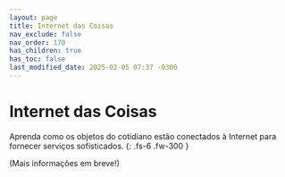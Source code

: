 ```yaml
---
layout: page
title: Internet das Coisas
nav_exclude: false
nav_order: 170
has_children: true
has_toc: false
last_modified_date: 2025-02-05 07:37 -0300
---
```


# Internet das Coisas

Aprenda como os objetos do cotidiano estão conectados à Internet para fornecer
serviços sofisticados.
{: .fs-6 .fw-300 }

(Mais informações em breve!)
